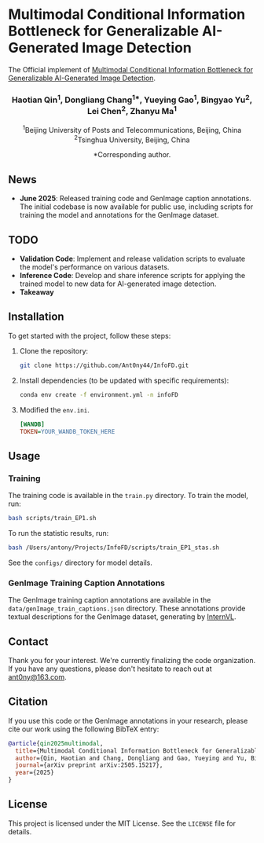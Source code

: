 # Multimodal Conditional Information Bottleneck for Generalizable AI-Generated Image Detection
The Official implement of [Multimodal Conditional Information Bottleneck for Generalizable AI-Generated Image Detection](https://arxiv.org/abs/2505.15217).


<div align="center">
<h3>Haotian Qin<sup>1</sup>, Dongliang Chang<sup>1*</sup>, Yueying Gao<sup>1</sup>, Bingyao Yu<sup>2</sup>, Lei Chen<sup>2</sup>, Zhanyu Ma<sup>1</sup></h3>

<sup>1</sup>Beijing University of Posts and Telecommunications, Beijing, China  
<sup>2</sup>Tsinghua University, Beijing, China  

*Corresponding author.
</div>

## News
- **June 2025**: Released training code and GenImage caption annotations. The initial codebase is now available for public use, including scripts for training the model and annotations for the GenImage dataset.

## TODO
- **Validation Code**: Implement and release validation scripts to evaluate the model's performance on various datasets.
- **Inference Code**: Develop and share inference scripts for applying the trained model to new data for AI-generated image detection.
- **Takeaway**

## Installation
To get started with the project, follow these steps:
1. Clone the repository:
   ```bash
   git clone https://github.com/Ant0ny44/InfoFD.git
   ```
2. Install dependencies (to be updated with specific requirements):
   ```bash
   conda env create -f environment.yml -n infoFD
   ```
3. Modified the `env.ini`.
    ```ini
    [WANDB]
    TOKEN=YOUR_WANDB_TOKEN_HERE
    ```

## Usage
### Training
The training code is available in the `train.py` directory. To train the model, run:
```bash
bash scripts/train_EP1.sh
```
To run the statistic results, run:
```bash
bash /Users/antony/Projects/InfoFD/scripts/train_EP1_stas.sh
```
See the `configs/` directory for model details.

### GenImage Training Caption Annotations
The GenImage training caption annotations are available in the `data/genImage_train_captions.json` directory. These annotations provide textual descriptions for the GenImage dataset, generating by [InternVL](https://github.com/OpenGVLab/InternVL).

## Contact
Thank you for your interest. We're currently finalizing the code organization. If you have any questions, please don't hesitate to reach out at ant0ny@163.com.

## Citation
If you use this code or the GenImage annotations in your research, please cite our work using the following BibTeX entry:

```bibtex
@article{qin2025multimodal,
  title={Multimodal Conditional Information Bottleneck for Generalizable AI-Generated Image Detection},
  author={Qin, Haotian and Chang, Dongliang and Gao, Yueying and Yu, Bingyao and Chen, Lei and Ma, Zhanyu},
  journal={arXiv preprint arXiv:2505.15217},
  year={2025}
}
```

## License
This project is licensed under the MIT License. See the `LICENSE` file for details.